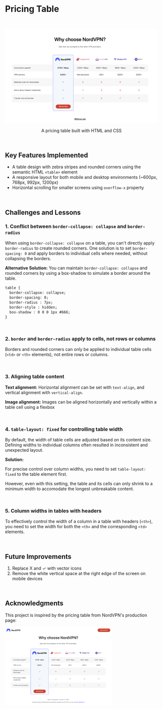 # Pricing Table

<br>
<p align="center">
<img src="assets/pricing-table.png">
</p>
<p align="center">A pricing table built with HTML and CSS</p>

<p></p>
<br>

## Key Features Implemented

- A table design with zebra stripes and rounded corners using the semantic HTML `<table>` element
- A responsive layout for both mobile and desktop environments (~600px, 768px, 992px, 1200px)
- Horizontal scrolling for smaller screens using `overflow-x` property

<br>

## Challenges and Lessons

### 1. Conflict between `border-collapse: collapse` and `border-radius`

When using `border-collapse: collapse` on a table, you can't directly apply `border-radius` to create rounded corners. One solution is to set `border-spacing: 0` and apply borders to individual cells where needed, without collapsing the borders.

**Alternative Solution:**
You can maintain `border-collapse: collapse` and rounded corners by using a box-shadow to simulate a border around the table.

```
table {
  border-collapse: collapse;
  border-spacing: 0;
  border-radius : 7px;
  border-style : hidden;
  box-shadow : 0 0 0 1px #666;
}
```

<br>

### 2. `border` and `border-radius` apply to cells, not rows or columns

Borders and rounded corners can only be applied to individual table cells (`<td>` or `<th>` elements), not entire rows or columns.

<br>

### 3. Aligning table content

**Text alignment:** Horizontal alignment can be set with `text-align`, and vertical alignment with `vertical-align`.

**Image alignment:** Images can be aligned horizontally and vertically within a table cell using a flexbox

<br>

### 4. `table-layout: fixed` for controlling table width

By default, the width of table cells are adjusted based on its content size. Defining widths to individual columns often resulted in inconsistent and unexpected layout.

**Solution:**

For precise control over column widths, you need to set `table-layout: fixed` to the table element first.

However, even with this setting, the table and its cells can only shrink to a minimum width to accomodate the longest unbreakable content.

<br>

### 5. Column widths in tables with headers

To effectively control the width of a column in a table with headers (`<th>`), you need to set the width for both the `<th>` and the corresponding `<td>` elements.

<br>

## Future Improvements

1. Replace X and ✓ with vector icons
2. Remove the white vertical space at the right edge of the screen on mobile devices

<br>

## Acknowledgments

This project is inspired by the pricing table from NordVPN's production page:

<p>
<img src="assets/nordvpn-prod.png" width="70%">
</p>
